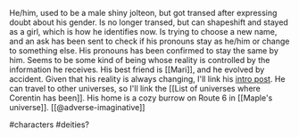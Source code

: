 He/him, used to be a male shiny jolteon, but got transed after expressing doubt about his gender. Is no longer transed, but can shapeshift and stayed as a girl, which is how he identifies now. Is trying to choose a new name, and an ask has been sent to check if his pronouns stay as he/him or change to something else. His pronouns has been confirmed to stay the same by him. Seems to be some kind of being whose reality is controlled by the information he receives. His best friend is [[Mari]], and he evolved by accident. Given that his reality is always changing, I'll link his [intro post](https://www.tumblr.com/adverse-imaginative/738281282420834304/hello-my-name-is-corentin-im-a-shiny-male?source=share). He can travel to other universes, so I'll link the [[List of universes where Corentin has been]]. His home is a cozy burrow on Route 6 in [[Maple's universe]]. [[@adverse-imaginative]]

#characters #deities? 